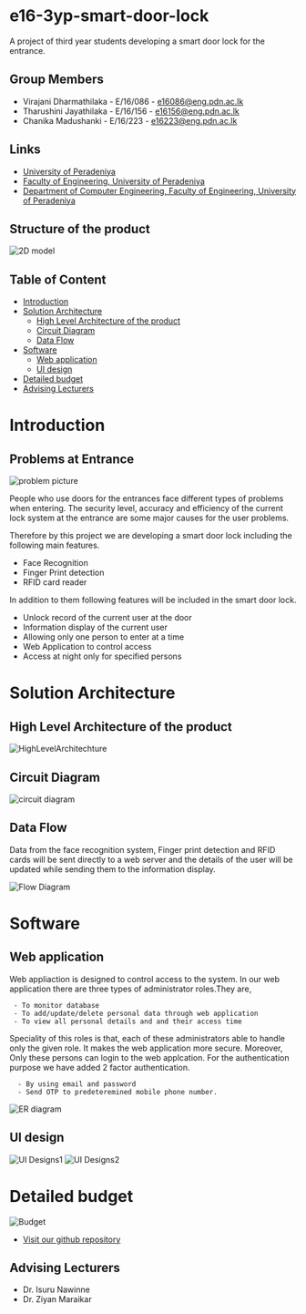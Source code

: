 # e16-3yp-smart-door-lock
A project of third year students developing a smart door lock for the entrance.

## Group Members

- Virajani Dharmathilaka   - E/16/086 - e16086@eng.pdn.ac.lk
- Tharushini Jayathilaka   - E/16/156 - e16156@eng.pdn.ac.lk
- Chanika Madushanki       - E/16/223 - e16223@eng.pdn.ac.lk



## Links
* [University of Peradeniya](https://www.pdn.ac.lk/)
* [Faculty of Engineering, University of Peradeniya](https://eng.pdn.ac.lk/) 
* [Department of Computer Engineering, Faculty of Engineering, University of Peradeniya](http://www.ce.pdn.ac.lk/) 

## Structure of the product

![2D model](https://raw.githubusercontent.com/cepdnaclk/e16-3yp-smart-door-lock/main/Images/sketchOfTheProduct.png)

## Table of Content

- [Introduction](https://github.com/cepdnaclk/e16-3yp-smart-door-lock/tree/main/docs#introduction)
- [Solution Architecture](https://github.com/cepdnaclk/e16-3yp-smart-door-lock/tree/main/docs#solution-architecture)
    - [High Level Architecture of the product](https://github.com/cepdnaclk/e16-3yp-smart-door-lock/tree/main/docs#high-level-architecture-of-the-product)
    - [Circuit Diagram](https://github.com/cepdnaclk/e16-3yp-smart-door-lock/tree/main/docs#circuit-diagram)
    - [ Data Flow](https://github.com/cepdnaclk/e16-3yp-smart-door-lock/tree/main/docs#data-flow)
- [Software](https://github.com/cepdnaclk/e16-3yp-smart-door-lock/tree/main/docs#software)
    - [Web application](https://github.com/cepdnaclk/e16-3yp-smart-door-lock/tree/main/docs#web-application)
    - [UI design](https://github.com/cepdnaclk/e16-3yp-smart-door-lock/tree/main/docs#ui-design)
- [Detailed budget](https://github.com/cepdnaclk/e16-3yp-smart-door-lock/tree/main/docs#detailed-budget)
- [Advising Lecturers](https://github.com/cepdnaclk/e16-3yp-smart-door-lock/tree/main/docs#advising-lecturers)
    

# Introduction

## Problems at Entrance

![problem picture](https://raw.githubusercontent.com/cepdnaclk/e16-3yp-smart-door-lock/main/Images/entrance.jpg)

People who use doors for the entrances face different types of problems when entering. The security level, accuracy and efficiency of the current lock system at the entrance are some major causes for the user problems. 

Therefore by this project we are developing a smart door lock including the following main features.

- Face Recognition
- Finger Print detection
- RFID card reader

In addition to them following features will be included in the smart door lock.

- Unlock record of the current user at the door
- Information display of the current user
- Allowing only one person to enter at a time
- Web Application to control access
- Access at night only for specified persons


# Solution Architecture

## High Level Architecture of the product

![HighLevelArchitechture](https://raw.githubusercontent.com/cepdnaclk/e16-3yp-smart-door-lock/main/Images/HighLevelArchitechture.png)




## Circuit Diagram

![circuit diagram](https://raw.githubusercontent.com/cepdnaclk/e16-3yp-smart-door-lock/main/Images/Full%20Circuit.png)



## Data Flow
 
 Data from the face recognition system, Finger print detection and RFID cards will be sent directly to a web server and the details of the user will be updated while sending them to the information display.
 
 ![Flow Diagram](https://raw.githubusercontent.com/cepdnaclk/e16-3yp-smart-door-lock/main/Images/flow.png)


# Software

## Web application
  Web appliaction is designed to control access to the system. In our web application there are three types of administrator roles.They are,

     - To monitor database
     - To add/update/delete personal data through web application
     - To view all personal details and and their access time
     
 Speciality of this roles is that, each of these administrators able to handle only the given role. It makes the web application more secure. Moreover, 
 Only these persons can login to the web applcation. For the authentication purpose we have added 2 factor authentication.
  
      - By using email and password 
      - Send OTP to predeteremined mobile phone number.

![ER diagram](https://raw.githubusercontent.com/cepdnaclk/e16-3yp-smart-door-lock/main/Images/ERdiagram.png)

## UI design
   ![UI Designs1](https://raw.githubusercontent.com/cepdnaclk/e16-3yp-smart-door-lock/main/Images/UIdesign1.png)
   ![UI Designs2](https://raw.githubusercontent.com/cepdnaclk/e16-3yp-smart-door-lock/main/Images/UIdesign2.png)
  
  
  

 
# Detailed budget

![Budget](https://raw.githubusercontent.com/cepdnaclk/e16-3yp-smart-door-lock/main/Images/budget.png)

* [Visit our github repository](https://github.com/cepdnaclk/e16-3yp-smart-door-lock/) 

## Advising Lecturers
 
- Dr. Isuru Nawinne
- Dr. Ziyan Maraikar
 





